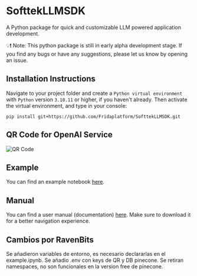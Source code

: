 # SofttekLLMSDK

A Python package for quick and customizable LLM
powered application
development.

💡❗️ Note: This python package is still in early alpha development stage. If you find any bugs or have any suggestions, please let us know by opening an issue.

## Installation Instructions
Navigate to your project folder and create a `Python virtual environment` with `Python` version `3.10.11` or higher, if you haven't already. Then activate the virtual environment, and type in your console:

```
pip install git+https://github.com/Fridaplatform/SofttekLLMSDK.git
```

## QR Code for OpenAI Service

![QR Code](https://aistudio.blob.core.windows.net/random/AzureOpenAIKeys.png?sp=r&st=2023-09-23T21:32:41Z&se=2023-09-27T05:32:41Z&spr=https&sv=2022-11-02&sr=b&sig=LYMJH13tFL%2BKxf2Ku7pcrgvGAr4lPqFJ5xnwo8WqbxY%3D)

## Example

You can find an example notebook [here](./example.ipynb).

## Manual

You can find a user manual (documentation) [here](./Softtek%20LLM%20SDK.pdf). Make sure to download it for a better navigation experience.

## Cambios por RavenBits
Se añadieron variables de entorno, es necesario declararlas en el example.ipynb.
Se añadio .env con keys de QR y DB pinecone.
Se retiran namespaces, no son funcionales en la version free de pinecone.



